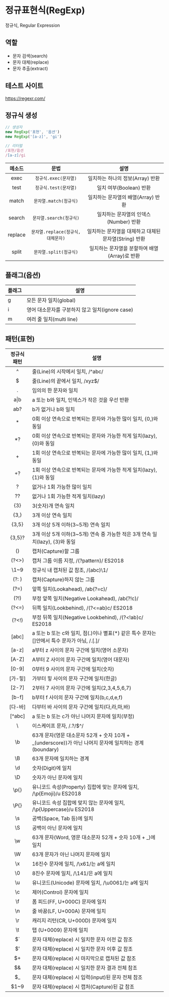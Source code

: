 # 정규표현식(RegExp)

정규식, Regular Expression

## 역할
- 문자 검색(search)
- 문자 대체(replace)
- 문자 추출(extract)

## 테스트 사이트
https://regexr.com/

## 정규식 생성
```js
// 생성자
new RegExp('표현', '옵션')
new RegExp('[a-z]', 'gi')

// 리터럴
/표현/옵션
/[a-z]/gi
```

|메소드|문법|설명
|:---:|:---:|:---:|
|exec|	`정규식.exec(문자열)`|	일치하는 하나의 정보(Array) 반환|
|test|	`정규식.test(문자열)`|일치 여부(Boolean) 반환|
|match|	`문자열.match(정규식)`|	일치하는 문자열의 배열(Array) 반환|
|search|	`문자열.search(정규식)`|	일치하는 문자열의 인덱스(Number) 반환|
|replace	|`문자열.replace(정규식,대체문자)`	|일치하는 문자열을 대체하고 대체된 문자열(String) 반환|
|split|	`문자열.split(정규식)`|	일치하는 문자열을 분할하여 배열(Array)로 반환|


## 플래그(옵션)

플래그 | 설명
--|--
g | 모든 문자 일치(global)
i | 영어 대소문자를 구분하지 않고 일치(ignore case)
m | 여러 줄 일치(multi line)


## 패턴(표현)


정규식 패턴	|설명
:---:|---
^	|줄(Line)의 시작에서 일치, /^abc/
$	|줄(Line)의 끝에서 일치, /xyz$/
.	|임의의 한 문자와 일치
a&verbar;b |	a 또는 b와 일치, 인덱스가 작은 것을 우선 반환
ab? | b가 없거나 b와 일치
*	|0회 이상 연속으로 반복되는 문자와 가능한 많이 일치, {0,}와 동일
*?|	0회 이상 연속으로 반복되는 문자와 가능한 적게 일치(lazy), {0}와 동일
+	|1회 이상 연속으로 반복되는 문자에 가능한 많이 일치, {1,}와 동일
+?|	1회 이상 연속으로 반복되는 문자에 가능한 적게 일치(lazy), {1}와 동일
?	|없거나 1회 가능한 많이 일치
??|	없거나 1회 가능한 적게 일치(lazy)
{3}|	3(숫자)개 연속 일치
{3,}|	3개 이상 연속 일치
{3,5}|	3개 이상 5개 이하(3~5개) 연속 일치
{3,5}?|	3개 이상 5개 이하(3~5개) 연속 중 가능한 적은 3개 연속 일치(lazy), {3}와 동일
()|	캡처(Capture)할 그룹
(?<>)|	캡처 그룹 이름 지정, /(?<name>pattern)/ ES2018
\1~9	|정규식 내 캡처된 값 참조, /(abc)\1/
(?&#58; )	|캡처(Capture)하지 않는 그룹
(?=)	|앞쪽 일치(Lookahead), /ab(?=c)/
(?!)	|부정 앞쪽 일치(Negative Lookahead), /ab(?!c)/
(?<=)	|뒤쪽 일치(Lookbehind), /(?<=ab)c/ ES2018
(?<!)	|부정 뒤쪽 일치(Negative Lookbehind), /(?<!ab)c/ ES2018
[abc]	|a 또는 b 또는 c와 일치, 점(.)이나 별표(*) 같은 특수 문자는 []안에서 특수 문자가 아님, /\.[.]/
[a-z]	|a부터 z 사이의 문자 구간에 일치(영어 소문자)
[A-Z]	|A부터 Z 사이의 문자 구간에 일치(영어 대문자)
[0-9]	|0부터 9 사이의 문자 구간에 일치(숫자)
[가-힣]	|가부터 힣 사이의 문자 구간에 일치(한글)
[2-7]	|2부터 7 사이의 문자 구간에 일치(2,3,4,5,6,7)
[b-f]	|b부터 f 사이의 문자 구간에 일치(b,c,d,e,f)
[다-바]|	다부터 바 사이의 문자 구간에 일치(다,라,마,바)
[^abc]	|a 또는 b 또는 c가 아닌 나머지 문자에 일치(부정)
\	|이스케이프 문자, /\.\?\/\$\^/
\b|	63개 문자(영문 대소문자 52개 + 숫자 10개 + _(underscore))가 아닌 나머지 문자에 일치하는 경계(boundary)
\B|	63개 문자에 일치하는 경계
\d|	숫자(Digit)에 일치
\D|	숫자가 아닌 문자에 일치
\p{}|	유니코드 속성(Property) 집합에 맞는 문자에 일치, /\p{Emoji}/u ES2018
\P{}|	유니코드 속성 집합에 맞지 않는 문자에 일치, /\p{Uppercase}/u ES2018
\s|	공백(Space, Tab 등)에 일치
\S|	공백이 아닌 문자에 일치
\w|	63개 문자(Word, 영문 대소문자 52개 + 숫자 10개 + _)에 일치
\W|	63개 문자가 아닌 나머지 문자에 일치
\x|	16진수 문자에 일치, /\x61/는 a에 일치
\0|	8진수 문자에 일치, /\141/은 a에 일치
\u|	유니코드(Unicode) 문자에 일치, /\u0061/는 a에 일치
\c|	제어(Control) 문자에 일치
\f|	폼 피드(FF, U+000C) 문자에 일치
\n|	줄 바꿈(LF, U+000A) 문자에 일치
\r|	캐리지 리턴(CR, U+000D) 문자에 일치
\t|	탭 (U+0009) 문자에 일치
$`|	문자 대체(replace) 시 일치한 문자 이전 값 참조
$'|	문자 대체(replace) 시 일치한 문자 이후 값 참조
$+|	문자 대체(replace) 시 마지막으로 캡처된 값 참조
$&|	문자 대체(replace) 시 일치한 문자 결과 전체 참조
$_|	문자 대체(replace) 시 입력(input)된 문자 전체 참조
$1~9|	문자 대체(replace) 시 캡처(Capture)된 값 참조